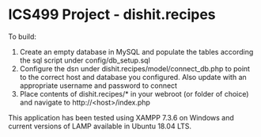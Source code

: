 # ICS499 Project - dishit.recipes
To build: 
1. Create an empty database in MySQL and populate the tables according the sql script under config/db_setup.sql
2. Configure the dsn under dishit.recipes/model/connect_db.php to point to the correct host and database you configured. Also update with an appropriate username and password to connect
3. Place contents of dishit.recipes/* in your webroot (or folder of choice) and navigate to http://\<host\>/index.php

This application has been tested using XAMPP 7.3.6 on Windows and current versions of LAMP available in Ubuntu 18.04 LTS.
